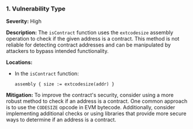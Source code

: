 ### 1. **Vulnerability Type**

**Severity:**
High

**Description:**
The `isContract` function uses the `extcodesize` assembly operation to check if the given address is a contract. This method is not reliable for detecting contract addresses and can be manipulated by attackers to bypass intended functionality.

**Locations:**

- In the `isContract` function:
  ```solidity
  assembly { size := extcodesize(addr) }
  ```

**Mitigation:**
To improve the contract's security, consider using a more robust method to check if an address is a contract. One common approach is to use the `CODESIZE` opcode in EVM bytecode. Additionally, consider implementing additional checks or using libraries that provide more secure ways to determine if an address is a contract.